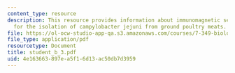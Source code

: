 ```yaml
---
content_type: resource
description: This resource provides information about immunomagnetic separation methods
  for the isolation of campylobacter jejuni from ground poultry meats.
file: https://ol-ocw-studio-app-qa.s3.amazonaws.com/courses/7-349-biological-computing-at-the-crossroads-of-engineering-and-science-spring-2005/4e163663897ea5f16d13ac50db7d3959_student_b_3.pdf
file_type: application/pdf
resourcetype: Document
title: student_b_3.pdf
uid: 4e163663-897e-a5f1-6d13-ac50db7d3959
---
```

